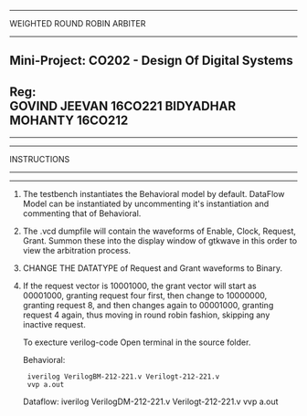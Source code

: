 -----------------------------------------------
											
WEIGHTED ROUND ROBIN ARBITER 
												
-----------------------------------------------
Mini-Project: CO202 - Design Of Digital Systems
-----------------------------------------------
Reg:       	
GOVIND JEEVAN       16CO221
BIDYADHAR MOHANTY   16CO212
-----------------------------------------------
_____________
_____________

INSTRUCTIONS
_____________
_____________

1. The testbench instantiates the Behavioral model by default. DataFlow Model can be instantiated by uncommenting it's instantiation and commenting that of Behavioral.

2. The .vcd dumpfile will contain the waveforms of Enable, Clock, Request, Grant. Summon these into the display window of gtkwave in this order to view the arbitration process.

3. CHANGE THE DATATYPE of Request and Grant waveforms to Binary.

4. If the request vector is 10001000, the grant vector will start as 00001000, granting request four first, then change to 10000000, granting request 8, and then changes again
   to 00001000, granting request 4 again, thus moving in round robin fashion, skipping any inactive request. 
   
   
	To execture verilog-code
	Open terminal in the source folder.
	
	Behavioral:
		
		iverilog VerilogBM-212-221.v Verilogt-212-221.v
		vvp a.out
	
	Dataflow:
		iverilog VerilogDM-212-221.v Verilogt-212-221.v
		vvp a.out
